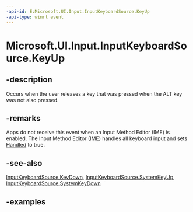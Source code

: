 ```yaml
---
-api-id: E:Microsoft.UI.Input.InputKeyboardSource.KeyUp
-api-type: winrt event
---
```


# Microsoft.UI.Input.InputKeyboardSource.KeyUp

<!--
public event Windows.Foundation.TypedEventHandler<Microsoft.UI.Input.InputKeyboardSource,Microsoft.UI.Input.KeyEventArgs> KeyUp;
-->

## -description

Occurs when the user releases a key that was pressed when the ALT key was not also pressed.

## -remarks

Apps do not receive this event when an Input Method Editor (IME) is enabled. The Input Method Editor (IME) handles all keyboard input and sets [Handled](xref:Microsoft.UI.Input.CharacterReceivedEventArgs.Handled) to true.

## -see-also

[InputKeyboardSource.KeyDown](inputkeyboardsource_keydown.md), [InputKeyboardSource.SystemKeyUp](inputkeyboardsource_systemkeyup.md), [InputKeyboardSource.SystemKeyDown](inputkeyboardsource_systemkeydown.md)

## -examples
